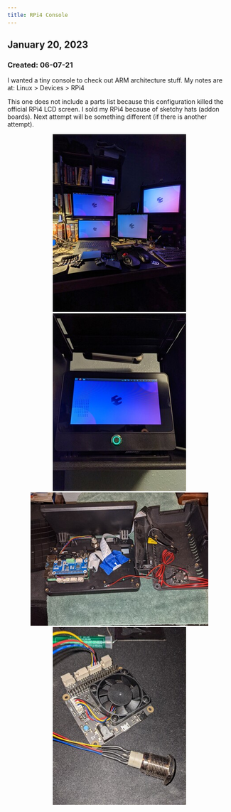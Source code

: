 ```yaml
---
title: RPi4 Console
---
```


## January 20, 2023
### Created: 06-07-21

I wanted a tiny console to check out ARM architecture stuff. My notes are at: Linux > Devices > RPi4

This one does not include a parts list because this configuration killed the official RPi4 LCD screen. I sold my RPi4 because of sketchy hats (addon boards). Next attempt will be something different (if there is another attempt).

<div style="text-align: center;">

![albumimg](/Blog/stuff/images/rpic_all_the_kde.jpg "RPi4 Console - KDE at the desk")
![albumimg](/Blog/stuff/images/rpic_zoom.jpg "RPi4 Console - Up close")
![albumimg](/Blog/stuff/images/rpic_inside.jpg "RPi4 Console - Inside")
![albumimg](/Blog/stuff/images/rpic_soldering.jpg "RPi4 Console - Soldering buttons")
<br />

</div>
